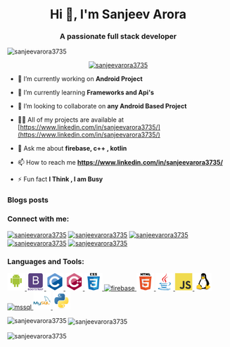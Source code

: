 <h1 align="center">Hi 👋, I'm Sanjeev Arora</h1>
<h3 align="center">A passionate full stack developer</h3>

<p align="left"> <img src="https://komarev.com/ghpvc/?username=sanjeevarora3735&label=Profile%20views&color=0e75b6&style=flat" alt="sanjeevarora3735" /> </p>

<p align="center"> <a href="https://github.com/ryo-ma/github-profile-trophy"><img src="https://github-profile-trophy.vercel.app/?username=sanjeevarora3735" alt="sanjeevarora3735" /></a> </p>

- 🔭 I’m currently working on **Android Project**

- 🌱 I’m currently learning **Frameworks and Api's**

- 👯 I’m looking to collaborate on **any Android Based Project**

- 👨‍💻 All of my projects are available at [https://www.linkedin.com/in/sanjeevarora3735/](https://www.linkedin.com/in/sanjeevarora3735/)

- 💬 Ask me about **firebase, c++ , kotlin**

- 📫 How to reach me **https://www.linkedin.com/in/sanjeevarora3735/**

- ⚡ Fun fact **I Think , I am Busy**

### Blogs posts
<!-- BLOG-POST-LIST:START -->
<!-- BLOG-POST-LIST:END -->

<h3 align="left">Connect with me:</h3>
<p align="left">
<a href="https://dev.to/sanjeevarora3735" target="blank"><img align="center" src="https://raw.githubusercontent.com/rahuldkjain/github-profile-readme-generator/master/src/images/icons/Social/devto.svg" alt="sanjeevarora3735" height="30" width="40" /></a>
<a href="https://linkedin.com/in/sanjeevarora3735" target="blank"><img align="center" src="https://raw.githubusercontent.com/rahuldkjain/github-profile-readme-generator/master/src/images/icons/Social/linked-in-alt.svg" alt="sanjeevarora3735" height="30" width="40" /></a>
<a href="https://stackoverflow.com/users/sanjeevarora3735" target="blank"><img align="center" src="https://raw.githubusercontent.com/rahuldkjain/github-profile-readme-generator/master/src/images/icons/Social/stack-overflow.svg" alt="sanjeevarora3735" height="30" width="40" /></a>
<a href="https://www.codechef.com/users/sanjeevarora3735" target="blank"><img align="center" src="https://cdn.jsdelivr.net/npm/simple-icons@3.1.0/icons/codechef.svg" alt="sanjeevarora3735" height="30" width="40" /></a>
<a href="https://www.hackerrank.com/sanjeevarora3735" target="blank"><img align="center" src="https://raw.githubusercontent.com/rahuldkjain/github-profile-readme-generator/master/src/images/icons/Social/hackerrank.svg" alt="sanjeevarora3735" height="30" width="40" /></a>
</p>

<h3 align="left">Languages and Tools:</h3>
<p align="left"> <a href="https://developer.android.com" target="_blank" rel="noreferrer"> <img src="https://raw.githubusercontent.com/devicons/devicon/master/icons/android/android-original-wordmark.svg" alt="android" width="40" height="40"/> </a> <a href="https://getbootstrap.com" target="_blank" rel="noreferrer"> <img src="https://raw.githubusercontent.com/devicons/devicon/master/icons/bootstrap/bootstrap-plain-wordmark.svg" alt="bootstrap" width="40" height="40"/> </a> <a href="https://www.cprogramming.com/" target="_blank" rel="noreferrer"> <img src="https://raw.githubusercontent.com/devicons/devicon/master/icons/c/c-original.svg" alt="c" width="40" height="40"/> </a> <a href="https://www.w3schools.com/cpp/" target="_blank" rel="noreferrer"> <img src="https://raw.githubusercontent.com/devicons/devicon/master/icons/cplusplus/cplusplus-original.svg" alt="cplusplus" width="40" height="40"/> </a> <a href="https://www.w3schools.com/css/" target="_blank" rel="noreferrer"> <img src="https://raw.githubusercontent.com/devicons/devicon/master/icons/css3/css3-original-wordmark.svg" alt="css3" width="40" height="40"/> </a> <a href="https://firebase.google.com/" target="_blank" rel="noreferrer"> <img src="https://www.vectorlogo.zone/logos/firebase/firebase-icon.svg" alt="firebase" width="40" height="40"/> </a> <a href="https://www.w3.org/html/" target="_blank" rel="noreferrer"> <img src="https://raw.githubusercontent.com/devicons/devicon/master/icons/html5/html5-original-wordmark.svg" alt="html5" width="40" height="40"/> </a> <a href="https://www.java.com" target="_blank" rel="noreferrer"> <img src="https://raw.githubusercontent.com/devicons/devicon/master/icons/java/java-original.svg" alt="java" width="40" height="40"/> </a> <a href="https://developer.mozilla.org/en-US/docs/Web/JavaScript" target="_blank" rel="noreferrer"> <img src="https://raw.githubusercontent.com/devicons/devicon/master/icons/javascript/javascript-original.svg" alt="javascript" width="40" height="40"/> </a> <a href="https://www.linux.org/" target="_blank" rel="noreferrer"> <img src="https://raw.githubusercontent.com/devicons/devicon/master/icons/linux/linux-original.svg" alt="linux" width="40" height="40"/> </a> <a href="https://www.microsoft.com/en-us/sql-server" target="_blank" rel="noreferrer"> <img src="https://www.svgrepo.com/show/303229/microsoft-sql-server-logo.svg" alt="mssql" width="40" height="40"/> </a> <a href="https://www.mysql.com/" target="_blank" rel="noreferrer"> <img src="https://raw.githubusercontent.com/devicons/devicon/master/icons/mysql/mysql-original-wordmark.svg" alt="mysql" width="40" height="40"/> </a> <a href="https://www.python.org" target="_blank" rel="noreferrer"> <img src="https://raw.githubusercontent.com/devicons/devicon/master/icons/python/python-original.svg" alt="python" width="40" height="40"/> </a> </p>

<p><img align="left" src="https://github-readme-stats.vercel.app/api/top-langs?username=sanjeevarora3735&show_icons=true&locale=en&layout=compact" alt="sanjeevarora3735" /></p>

<p>&nbsp;<img align="center" src="https://github-readme-stats.vercel.app/api?username=sanjeevarora3735&show_icons=true&locale=en" alt="sanjeevarora3735" /></p>

<p><img align="center" src="https://github-readme-streak-stats.herokuapp.com/?user=sanjeevarora3735&" alt="sanjeevarora3735" /></p>
